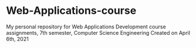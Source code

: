 # Web-Applications-course
My personal repository for Web Applications Development course assignments, 7th semester, Computer Science Engineering Created on April 6th, 2021
